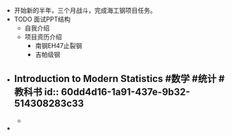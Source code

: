 - 开始新的半年，三个月战斗，完成海工钢项目任务。
- TODO 面试PPT结构
	- 自我介绍
	- 项目资历介绍
		- 南钢EH47止裂钢
		- 吉帕级钢
- Introduction to Modern Statistics #数学 #统计 #教科书
  id:: 60dd4d16-1a91-437e-9b32-514308283c33
	-
	-
-